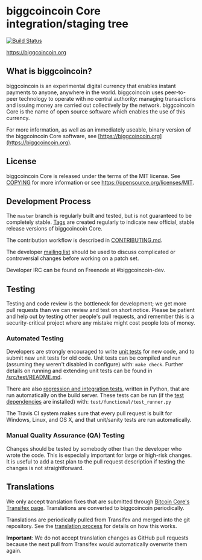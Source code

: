 biggcoincoin Core integration/staging tree
=====================================

[![Build Status](https://travis-ci.org/biggcoincoin-project/biggcoincoin.svg?branch=master)](https://travis-ci.org/biggcoincoin-project/biggcoincoin)

https://biggcoincoin.org

What is biggcoincoin?
----------------

biggcoincoin is an experimental digital currency that enables instant payments to
anyone, anywhere in the world. biggcoincoin uses peer-to-peer technology to operate
with no central authority: managing transactions and issuing money are carried
out collectively by the network. biggcoincoin Core is the name of open source
software which enables the use of this currency.

For more information, as well as an immediately useable, binary version of
the biggcoincoin Core software, see [https://biggcoincoin.org](https://biggcoincoin.org).

License
-------

biggcoincoin Core is released under the terms of the MIT license. See [COPYING](COPYING) for more
information or see https://opensource.org/licenses/MIT.

Development Process
-------------------

The `master` branch is regularly built and tested, but is not guaranteed to be
completely stable. [Tags](https://github.com/biggcoincoin-project/biggcoincoin/tags) are created
regularly to indicate new official, stable release versions of biggcoincoin Core.

The contribution workflow is described in [CONTRIBUTING.md](CONTRIBUTING.md).

The developer [mailing list](https://groups.google.com/forum/#!forum/biggcoincoin-dev)
should be used to discuss complicated or controversial changes before working
on a patch set.

Developer IRC can be found on Freenode at #biggcoincoin-dev.

Testing
-------

Testing and code review is the bottleneck for development; we get more pull
requests than we can review and test on short notice. Please be patient and help out by testing
other people's pull requests, and remember this is a security-critical project where any mistake might cost people
lots of money.

### Automated Testing

Developers are strongly encouraged to write [unit tests](src/test/README.md) for new code, and to
submit new unit tests for old code. Unit tests can be compiled and run
(assuming they weren't disabled in configure) with: `make check`. Further details on running
and extending unit tests can be found in [/src/test/README.md](/src/test/README.md).

There are also [regression and integration tests](/test), written
in Python, that are run automatically on the build server.
These tests can be run (if the [test dependencies](/test) are installed) with: `test/functional/test_runner.py`

The Travis CI system makes sure that every pull request is built for Windows, Linux, and OS X, and that unit/sanity tests are run automatically.

### Manual Quality Assurance (QA) Testing

Changes should be tested by somebody other than the developer who wrote the
code. This is especially important for large or high-risk changes. It is useful
to add a test plan to the pull request description if testing the changes is
not straightforward.

Translations
------------

We only accept translation fixes that are submitted through [Bitcoin Core's Transifex page](https://www.transifex.com/projects/p/bitcoin/).
Translations are converted to biggcoincoin periodically.

Translations are periodically pulled from Transifex and merged into the git repository. See the
[translation process](doc/translation_process.md) for details on how this works.

**Important**: We do not accept translation changes as GitHub pull requests because the next
pull from Transifex would automatically overwrite them again.
